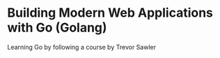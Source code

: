 # Building Modern Web Applications with Go (Golang)

Learning Go by following a course by Trevor Sawler 
